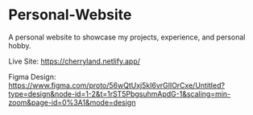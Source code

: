 # Personal-Website
A personal website to showcase my projects, experience, and personal hobby.

Live Site: https://cherryland.netlify.app/

Figma Design: https://www.figma.com/proto/56wQtUxj5kI6vrGIlOrCxe/Untitled?type=design&node-id=1-2&t=1rST5PbgsuhmApdG-1&scaling=min-zoom&page-id=0%3A1&mode=design
